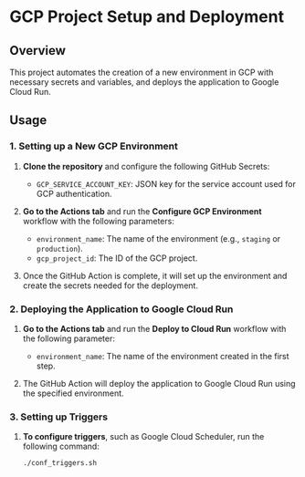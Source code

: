 # GCP Project Setup and Deployment

## Overview

This project automates the creation of a new environment in GCP with necessary secrets and variables, and deploys the application to Google Cloud Run.

## Usage

### 1. Setting up a New GCP Environment

1. **Clone the repository** and configure the following GitHub Secrets:
   - `GCP_SERVICE_ACCOUNT_KEY`: JSON key for the service account used for GCP authentication.

2. **Go to the Actions tab** and run the **Configure GCP Environment** workflow with the following parameters:
   - `environment_name`: The name of the environment (e.g., `staging` or `production`).
   - `gcp_project_id`: The ID of the GCP project.

3. Once the GitHub Action is complete, it will set up the environment and create the secrets needed for the deployment.

### 2. Deploying the Application to Google Cloud Run

1. **Go to the Actions tab** and run the **Deploy to Cloud Run** workflow with the following parameter:
   - `environment_name`: The name of the environment created in the first step.

2. The GitHub Action will deploy the application to Google Cloud Run using the specified environment.

### 3. Setting up Triggers

1. **To configure triggers**, such as Google Cloud Scheduler, run the following command:
   ```bash
   ./conf_triggers.sh
